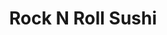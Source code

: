 ---
layout: place
title: "Rock N Roll Sushi"
permalink: /louisiana/new-orleans/rock-n-roll-sushi.html
stateAbbr: LA
stateName: Louisiana
cityName: New Orleans
place_id: ChIJQ2DIgRqnIIYRpS1m1qRWq2s
photos:
  - name: >-
      places/ChIJQ2DIgRqnIIYRpS1m1qRWq2s/photos/AUy1YQ3Rltk_ReHLSpOkfctW7Ne6TkecX-nivxElJ_67SqfLVq7ibfJ_ZjjDbH798rT3ibqB3D_WTPcZa5QPH6RLTbCoojFUk4O-3CdkLjssJbcoWjgdKxaRb7SZLDWNrfQe2W86ZenlCvkaYpNx_5DOMHIU31o62Cr4rlozlvbKVjBSjU_DSUYkiEwNJ8pomAJxWILipYDtKEeRw8H-KlHednpkUR-p7hK9n48pORE_2DoGPnGHui9b0dyezfzdscK2h7Mmv5ajeagRWtoNF58CZ1EYd2q5xQfWHT7tum4_zjGR5Q
    widthPx: 2000
    heightPx: 1500
    authorAttributions:
      - displayName: Rock N Roll Sushi
        uri: https://maps.google.com/maps/contrib/118072862021001544934
        photoUri: >-
          https://lh3.googleusercontent.com/a-/ALV-UjXsaqM2L-1rSOU8Rdq88by0JR8pE3jN01gTCBS5utLl2l0RHADX=s100-p-k-no-mo
    flagContentUri: >-
      https://www.google.com/local/imagery/report/?cb_client=maps_api_places.places_api&image_key=!1e10!2sAF1QipMO9fBl--W7EU_0hGwIr3ZSg7XCubrW9xZi0vai&hl=en-US
    googleMapsUri: >-
      https://www.google.com/maps/place//data=!3m4!1e2!3m2!1sAF1QipMO9fBl--W7EU_0hGwIr3ZSg7XCubrW9xZi0vai!2e10!4m2!3m1!1s0x8620a71a81c86043:0x6bab56a4d6662da5
  - name: >-
      places/ChIJQ2DIgRqnIIYRpS1m1qRWq2s/photos/AUy1YQ2GCT8-Hq3paUSTHrR0ju4-Ac-58UbvkVq9HI7ocdfcG_vtnD_44RNt0j2meQKu9jDUNMOSZ08PQCg7pPkeI9IoVboW0CTmvpYK3x4ttacHHyVUBBVkTZOKBshDa-Sc2ZV4-ZOvb62ycAEKbLJjHHIC-whfQua-wbQQooeh8mFIQiI1_-T5GAYm63gozTu6nA2cH4GswEs1JbvQoN_CBpmFHPUJqzOTlyXvhDQyf_EstIkPwW7d7G7H_Ha2liTuW_2v4p2hSi3pLbTfV8U8Mqs2879f5KoGHZJGn8mXcyUDag
    widthPx: 1084
    heightPx: 611
    authorAttributions:
      - displayName: Rock N Roll Sushi
        uri: https://maps.google.com/maps/contrib/118072862021001544934
        photoUri: >-
          https://lh3.googleusercontent.com/a-/ALV-UjXsaqM2L-1rSOU8Rdq88by0JR8pE3jN01gTCBS5utLl2l0RHADX=s100-p-k-no-mo
    flagContentUri: >-
      https://www.google.com/local/imagery/report/?cb_client=maps_api_places.places_api&image_key=!1e10!2sAF1QipOY1j4Tp_aPhqbuWdjzggORROV-U0lcM-zEJcmj&hl=en-US
    googleMapsUri: >-
      https://www.google.com/maps/place//data=!3m4!1e2!3m2!1sAF1QipOY1j4Tp_aPhqbuWdjzggORROV-U0lcM-zEJcmj!2e10!4m2!3m1!1s0x8620a71a81c86043:0x6bab56a4d6662da5
  - name: >-
      places/ChIJQ2DIgRqnIIYRpS1m1qRWq2s/photos/AUy1YQ1fsqw2c8WlcvpJvkvbqa0rVK5ONuXzkQwm1INOVeQku7GjaxVPSGPdvPTlk-zVEXTZxT5zoQ5T5ZtpLFdrGBi2VE3PeK_q7JcpjwNmtk6LrKQirvhOjP25y17z0GAT8I6_iz1Xj9OTvQpk10qp-b8e_A7n6TC9YZ4tSwunbNgXcEMC9LVs_Wn2Ipsu0jtabkiOKG-K1ff6UnzrwnLtmgf2-FsHHcSb5HVvUUVP4Jes8Zs-sZSoDS8B8eeYwFQAf-gpjiIsex5lrWgIbYotKQVcge7aiUuIlkX95BeACqiaew
    widthPx: 2000
    heightPx: 1500
    authorAttributions:
      - displayName: Rock N Roll Sushi
        uri: https://maps.google.com/maps/contrib/118072862021001544934
        photoUri: >-
          https://lh3.googleusercontent.com/a-/ALV-UjXsaqM2L-1rSOU8Rdq88by0JR8pE3jN01gTCBS5utLl2l0RHADX=s100-p-k-no-mo
    flagContentUri: >-
      https://www.google.com/local/imagery/report/?cb_client=maps_api_places.places_api&image_key=!1e10!2sAF1QipPAXEDu1T1PhoxKHJl6Xk2MgsoNA-8sPooPkpye&hl=en-US
    googleMapsUri: >-
      https://www.google.com/maps/place//data=!3m4!1e2!3m2!1sAF1QipPAXEDu1T1PhoxKHJl6Xk2MgsoNA-8sPooPkpye!2e10!4m2!3m1!1s0x8620a71a81c86043:0x6bab56a4d6662da5
  - name: >-
      places/ChIJQ2DIgRqnIIYRpS1m1qRWq2s/photos/AUy1YQ36hP9qdycIPp-wAwbSStZrtwmxkPbdfo_H5uumNC-4pflQYYmhlDbuYn_0gyezQ6_yfgpK5OBKADYmwmlUBkwtMQu0Lz2vqBHMdwzyluX1fpTO7df3pYJOIliiuHmQxZGSqGGgTI3UzKkj6B0U5KIqgt3TQSST2Nn3hViT3MX7lZ_nS8sraf7vrLhzfzlwhpV3YH8BpbrvCxfIj2PwbTh2mjuUCaTcq_eaZrekDXsceWNJ4y_g6SgQWQO_1I-oaVdyP9AfT33Uw8jmYinipIKwGjnKGZKbFfKZ2xZpJzwrPA
    widthPx: 2000
    heightPx: 1333
    authorAttributions:
      - displayName: Rock N Roll Sushi
        uri: https://maps.google.com/maps/contrib/118072862021001544934
        photoUri: >-
          https://lh3.googleusercontent.com/a-/ALV-UjXsaqM2L-1rSOU8Rdq88by0JR8pE3jN01gTCBS5utLl2l0RHADX=s100-p-k-no-mo
    flagContentUri: >-
      https://www.google.com/local/imagery/report/?cb_client=maps_api_places.places_api&image_key=!1e10!2sAF1QipOfsbBby1I_7_n0IlO7F8ivH31XutvgL6c9PZle&hl=en-US
    googleMapsUri: >-
      https://www.google.com/maps/place//data=!3m4!1e2!3m2!1sAF1QipOfsbBby1I_7_n0IlO7F8ivH31XutvgL6c9PZle!2e10!4m2!3m1!1s0x8620a71a81c86043:0x6bab56a4d6662da5
  - name: >-
      places/ChIJQ2DIgRqnIIYRpS1m1qRWq2s/photos/AUy1YQ14s-lgGEAuCLD4DScw7dbhxEfBfUgegt8XAm1tpyQqMUon0oJfstFp3H889yEqQd5J6ULWl3kHvpVUGSjyrlzNUu9aTbXbOPvKbMciv1z6VL0jOmoYBGKp9fmd4IM0Y4PZiS4x1_lWCvsDLZ9LZdg4tU8rGYR3RkNvt6hfUEUBgqqhNGQE2xiUX4mFiM9S0430CIXxOO7xnQDJG9buR61JpxkKtAR3zfHUThy8lu_Fp1Zov1T8cJ8fi4M14FLNHBTiMFXVB4W8xU3qLA045R85YHYWV9_J2PtKK9Rx_kYE7eWmGkF0lWCWYLdQt3wQCzdMpaH0QI57ZFDxZSierp2CfRNmEw10ufdTyQ6YPXSsC430U1PYrNlKoFJhTZ5EdYNr6bM3UImc7RDvAKbbgmdaTdjxpqF3f-FyCXzpxHKtNlI
    widthPx: 3024
    heightPx: 4032
    authorAttributions:
      - displayName: JayC Viajero
        uri: https://maps.google.com/maps/contrib/113582010787160240539
        photoUri: >-
          https://lh3.googleusercontent.com/a-/ALV-UjW5mwn-afQaal9bq_x8l0hZv35HQV6deL98tX0J_Fob6C8c5VHC=s100-p-k-no-mo
    flagContentUri: >-
      https://www.google.com/local/imagery/report/?cb_client=maps_api_places.places_api&image_key=!1e10!2sCIHM0ogKEICAgICBoYKSmQE&hl=en-US
    googleMapsUri: >-
      https://www.google.com/maps/place//data=!3m4!1e2!3m2!1sCIHM0ogKEICAgICBoYKSmQE!2e10!4m2!3m1!1s0x8620a71a81c86043:0x6bab56a4d6662da5
  - name: >-
      places/ChIJQ2DIgRqnIIYRpS1m1qRWq2s/photos/AUy1YQ3VwTS9ksGLQA9ipUGXlJDz8kzZAdCrA430LbfWowrdJxF759rGZtdj8z79OfPqWqNhDwvSR3bK_TEXpwQF6hXai2iZcpBOBWBxdMne1M362MljP8JoA-TSuiI_VRKBwmjV3eihz4CyIS84w4Opid8MQU7cjJcXdvKuKXB8LbR9uMLdoYDNDLmA4TeQAgTUAB3aYVEKIxDK1WXRJqCxQ5ZYtMcDr16TpNBrGkVQh3yaiZIIQPDGiuU6Bi9vxgWwCBYlKrrsnZvfKNKVM_mfEQ5Kukaiz-DbazZiIovj23kNRdTowhHOuNS1vv2-INpgC2e6ImyC8O5NNkXAcw3Kzn4DsABBkItzTFp_XlLXGAFk-yK4WCJk8Ng3gbOWyxyGp5Iku2FvXkA8JqktLer7ADEM6rS0H2UY_YStjQwAV5U6Ew
    widthPx: 3024
    heightPx: 4032
    authorAttributions:
      - displayName: Jezlia Vanegas
        uri: https://maps.google.com/maps/contrib/115525042535923560525
        photoUri: >-
          https://lh3.googleusercontent.com/a-/ALV-UjWOOjc4mdJIwKBNp6OQxYDPhekr2o_Wh88noVrRAlwoQsOs0Efh=s100-p-k-no-mo
    flagContentUri: >-
      https://www.google.com/local/imagery/report/?cb_client=maps_api_places.places_api&image_key=!1e10!2sCIHM0ogKEICAgIDfvrz9fw&hl=en-US
    googleMapsUri: >-
      https://www.google.com/maps/place//data=!3m4!1e2!3m2!1sCIHM0ogKEICAgIDfvrz9fw!2e10!4m2!3m1!1s0x8620a71a81c86043:0x6bab56a4d6662da5
  - name: >-
      places/ChIJQ2DIgRqnIIYRpS1m1qRWq2s/photos/AUy1YQ1jVGldd3bEWuj-LkI9tan2AA5A-sXZN0PWmNatpFVj2ty4qZOXO-BrrSAT0FY0enLcosfpn259i5nouzRKJBogkfFWMLfdjrtiz0daJup9KTQGttuyTxzUzNKjwGcy8sW83QVMM0Ru0lGtSRS2OJwSc3yqPI9WtNBqAk7qs-vkPao_yxtv01PkiEmPlmIbiF8okcj1VWvppDb33d07Kg3nd3JYxUVv4YgKsYBJaLaeXgv0lp57erAxww5KK6gjRgOfMDXar_Aiscdego9GIYCwDuu80tqIsjFv5skVz5kRZw
    widthPx: 720
    heightPx: 481
    authorAttributions:
      - displayName: Rock N Roll Sushi
        uri: https://maps.google.com/maps/contrib/118072862021001544934
        photoUri: >-
          https://lh3.googleusercontent.com/a-/ALV-UjXsaqM2L-1rSOU8Rdq88by0JR8pE3jN01gTCBS5utLl2l0RHADX=s100-p-k-no-mo
    flagContentUri: >-
      https://www.google.com/local/imagery/report/?cb_client=maps_api_places.places_api&image_key=!1e10!2sAF1QipMtVj8XtWv5udSfdPPyTyvlC3Vc9SUPam3qlhVP&hl=en-US
    googleMapsUri: >-
      https://www.google.com/maps/place//data=!3m4!1e2!3m2!1sAF1QipMtVj8XtWv5udSfdPPyTyvlC3Vc9SUPam3qlhVP!2e10!4m2!3m1!1s0x8620a71a81c86043:0x6bab56a4d6662da5
  - name: >-
      places/ChIJQ2DIgRqnIIYRpS1m1qRWq2s/photos/AUy1YQ0D4RGRmqCzRg-0yusjUY2UpRs6GkGvseurxCp8ABfT6sKZwN-Z8bwBjaWc8IkJD3vs5Jec9psbpOuAX88dkEU9rTzaUMGBlGfnsiogqUJxhhDT5uJZZ33CJKbyDqZd77PWfG4FdK0znnkdVyD_jbsSs6WbSDl4VhY3EkjKufrjNoJcBO3IufsiuYyTdBSDgBsX_RxoAK7kys6ul47JFeghovwHd2ZFMzlpa5d6rbxBxpFr0uGxRCjYaxXa-XwB_M2ybDYIv6O4pkdtYZyilDOEel1udPa7IrqCQgZ3PrpZZw
    widthPx: 1920
    heightPx: 1280
    authorAttributions:
      - displayName: Rock N Roll Sushi
        uri: https://maps.google.com/maps/contrib/118072862021001544934
        photoUri: >-
          https://lh3.googleusercontent.com/a-/ALV-UjXsaqM2L-1rSOU8Rdq88by0JR8pE3jN01gTCBS5utLl2l0RHADX=s100-p-k-no-mo
    flagContentUri: >-
      https://www.google.com/local/imagery/report/?cb_client=maps_api_places.places_api&image_key=!1e10!2sAF1QipMvTP2pF7Sp45uaCq7dvRqsuQJiueIQAb_KZmuT&hl=en-US
    googleMapsUri: >-
      https://www.google.com/maps/place//data=!3m4!1e2!3m2!1sAF1QipMvTP2pF7Sp45uaCq7dvRqsuQJiueIQAb_KZmuT!2e10!4m2!3m1!1s0x8620a71a81c86043:0x6bab56a4d6662da5
  - name: >-
      places/ChIJQ2DIgRqnIIYRpS1m1qRWq2s/photos/AUy1YQ350Iw2iOvbInFsRUFxviU5NQsPLgimCU95jYedMCszFswEb92ka8Zd35iRfBA1Hi8nVu21jSxsOdntpms24PgF4yXidV4GONz5ixJrUWcRLc3HBlDYkOyNgsHDReX45jqGG5b9ADzwlnI_BzAsxjf1X5PFtX8kuyc6v7CLz_naHxE3lRm12-RPuGl648IiW6U6cUeT6NLuWxxzR5gurjpb3FWt03QAPc_92GP-jTYjGTqtqbrXxlc6V2CjutTvXecC3VEMhtCu4IYebX89Vv6hA1yAItrb1oSBXzyn8o6ILg
    widthPx: 1200
    heightPx: 1800
    authorAttributions:
      - displayName: Rock N Roll Sushi
        uri: https://maps.google.com/maps/contrib/118072862021001544934
        photoUri: >-
          https://lh3.googleusercontent.com/a-/ALV-UjXsaqM2L-1rSOU8Rdq88by0JR8pE3jN01gTCBS5utLl2l0RHADX=s100-p-k-no-mo
    flagContentUri: >-
      https://www.google.com/local/imagery/report/?cb_client=maps_api_places.places_api&image_key=!1e10!2sAF1QipNLhdj5VsqMCM2bPxPZ3XJ_qXgACQMuFXGFfuOA&hl=en-US
    googleMapsUri: >-
      https://www.google.com/maps/place//data=!3m4!1e2!3m2!1sAF1QipNLhdj5VsqMCM2bPxPZ3XJ_qXgACQMuFXGFfuOA!2e10!4m2!3m1!1s0x8620a71a81c86043:0x6bab56a4d6662da5
  - name: >-
      places/ChIJQ2DIgRqnIIYRpS1m1qRWq2s/photos/AUy1YQ3_cv2KHFPsxo0BCVueooSqmGI7m0HxNir2Sw0frZsx2hX1H2ds_pnOmJSDubiieyxnuNlg9JmoagU91vbLi6ebvaoZRxgC4dlDG5mGXx_bQb7X5HX5yryRWF9Mxwsci-Xp1787CNoeYfV86NcItAMn4p1feyFZfzwPqcfL2KhjicQLEBQGqGeniOH9VB3n4k5ApPfBL4_7CeGw1vpuMQiEqmdT1X9f1yy18c9BKCtIvg2nNWMdBdPKumzvJKX8QfLJMqaQSbMn6OJ5uidsvtEIrXG44sGnvgb_0TIUCBijXap1Gh_9K2RVIToKbZpD-M3da5Z4q3pIgj7LuTagUuA6Mtx-sr0MJLg4VBuVNwSnVKGOxfFAq3qxEBtx_EPz4Y_ouiDqCTn3yeYylrC9L70Y4c7iF9yCOjOVEm3v0lR_BQ
    widthPx: 4032
    heightPx: 3024
    authorAttributions:
      - displayName: Sarah Mathre
        uri: https://maps.google.com/maps/contrib/109820261861731974031
        photoUri: >-
          https://lh3.googleusercontent.com/a-/ALV-UjXwP9Knck9PvAtu0QmXn7-a6uA7B_8g4z8iTFeqiK2Eh_ngXNHQ4Q=s100-p-k-no-mo
    flagContentUri: >-
      https://www.google.com/local/imagery/report/?cb_client=maps_api_places.places_api&image_key=!1e10!2sCIHM0ogKEICAgIDywaC5Bg&hl=en-US
    googleMapsUri: >-
      https://www.google.com/maps/place//data=!3m4!1e2!3m2!1sCIHM0ogKEICAgIDywaC5Bg!2e10!4m2!3m1!1s0x8620a71a81c86043:0x6bab56a4d6662da5
address: 500 Port of New Orleans Pl Suite 250, New Orleans, LA 70130, USA
street: 500 Port of New Orleans Pl Suite 250
city: New Orleans
state: LA
zip: '70130'
country: USA
neighborhood: Central Business District
latitude: '29.945840'
longitude: '-90.062295'
accessibility_options:
  wheelchairAccessibleParking: true
  wheelchairAccessibleEntrance: true
  wheelchairAccessibleSeating: true
business_status: OPERATIONAL
name: Rock N Roll Sushi
google_maps_links:
  directionsUri: >-
    https://www.google.com/maps/dir//''/data=!4m7!4m6!1m1!4e2!1m2!1m1!1s0x8620a71a81c86043:0x6bab56a4d6662da5!3e0
  placeUri: https://maps.google.com/?cid=7758390049047457189
  writeAReviewUri: >-
    https://www.google.com/maps/place//data=!4m3!3m2!1s0x8620a71a81c86043:0x6bab56a4d6662da5!12e1
  reviewsUri: >-
    https://www.google.com/maps/place//data=!4m4!3m3!1s0x8620a71a81c86043:0x6bab56a4d6662da5!9m1!1b1
  photosUri: >-
    https://www.google.com/maps/place//data=!4m3!3m2!1s0x8620a71a81c86043:0x6bab56a4d6662da5!10e5
primary_type: Sushi Restaurant
opening_hours:
  regular: null
  current: null
secondary_opening_hours:
  regular:
    weekdayDescriptions: null
    type: null
  current:
    weekdayDescriptions: null
    type: null
phone: null
price_level: null
price_range: null
rating: null
rating_count: 0
website: null
description: null
reviews: null
parking_options: null
payment_options: null
allow_dogs: null
curbside_pickup: null
delivery: null
dine_in: null
good_for_children: null
good_for_groups: null
good_for_sports: null
live_music: null
menu_for_children: null
outdoor_seating: null
reservable: null
restroom: null
serves_beer: null
serves_breakfast: null
serves_brunch: null
serves_cocktails: null
serves_coffee: null
serves_dinner: null
serves_dessert: null
serves_lunch: null
serves_vegetarian_food: null
serves_wine: null
takeout: null
slug: Rock-N-Roll-Sushi

---